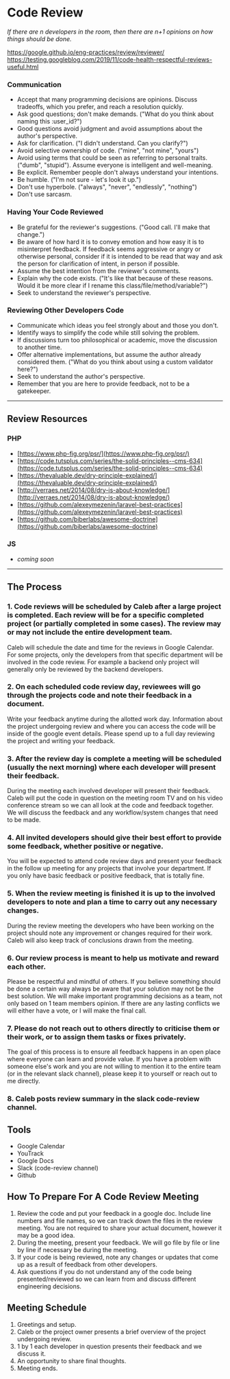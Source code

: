 # Code Review

_If there are n developers in the room, then there are n+1 opinions on how things should be done._

https://google.github.io/eng-practices/review/reviewer/
https://testing.googleblog.com/2019/11/code-health-respectful-reviews-useful.html

### Communication

- Accept that many programming decisions are opinions. Discuss tradeoffs, which you prefer, and reach a resolution quickly.
- Ask good questions; don't make demands. ("What do you think about naming this :user_id?")
- Good questions avoid judgment and avoid assumptions about the author's perspective.
- Ask for clarification. ("I didn't understand. Can you clarify?")
- Avoid selective ownership of code. ("mine", "not mine", "yours")
- Avoid using terms that could be seen as referring to personal traits. ("dumb", "stupid"). Assume everyone is intelligent and well-meaning.
- Be explicit. Remember people don't always understand your intentions.
- Be humble. ("I'm not sure - let's look it up.")
- Don't use hyperbole. ("always", "never", "endlessly", "nothing")
- Don't use sarcasm.

### Having Your Code Reviewed

- Be grateful for the reviewer's suggestions. ("Good call. I'll make that change.")
- Be aware of how hard it is to convey emotion and how easy it is to misinterpret feedback. If feedback seems aggressive or angry or otherwise personal, consider if it is intended to be read that way and ask the person for clarification of intent, in person if possible.
- Assume the best intention from the reviewer's comments.
- Explain why the code exists. ("It's like that because of these reasons. Would it be more clear if I rename this class/file/method/variable?")
- Seek to understand the reviewer's perspective.

### Reviewing Other Developers Code

- Communicate which ideas you feel strongly about and those you don't.
- Identify ways to simplify the code while still solving the problem.
- If discussions turn too philosophical or academic, move the discussion to another time.
- Offer alternative implementations, but assume the author already considered them. ("What do you think about using a custom validator here?")
- Seek to understand the author's perspective.
- Remember that you are here to provide feedback, not to be a gatekeeper.

---

## Review Resources

### PHP
- [https://www.php-fig.org/psr/](https://www.php-fig.org/psr/)
- [https://code.tutsplus.com/series/the-solid-principles--cms-634](https://code.tutsplus.com/series/the-solid-principles--cms-634)
- [https://thevaluable.dev/dry-principle-explained/](https://thevaluable.dev/dry-principle-explained/)
- [http://verraes.net/2014/08/dry-is-about-knowledge/](http://verraes.net/2014/08/dry-is-about-knowledge/)
- [https://github.com/alexeymezenin/laravel-best-practices](https://github.com/alexeymezenin/laravel-best-practices)
- [https://github.com/biberlabs/awesome-doctrine](https://github.com/biberlabs/awesome-doctrine)


### JS
- _coming soon_

---

## The Process

### 1. Code reviews will be scheduled by Caleb after a large project is completed. Each review will be for a specific completed project (or partially completed in some cases). The review may or may not include the entire development team.

Caleb will schedule the date and time for the reviews in Google Calendar. For some projects, only the developers from that specific department will be involved in the code review. For example a backend only project will generally only be reviewed by the backend developers.

### 2. On each scheduled code review day, reviewees will go through the projects code and note their feedback in a document.

Write your feedback anytime during the allotted work day. Information about the project undergoing review and where you can access the code will be inside of the google event details. Please spend up to a full day reviewing the project and writing your feedback.

### 3. After the review day is complete a meeting will be scheduled (usually the next morning) where each developer will present their feedback.

During the meeting each involved developer will present their feedback. Caleb will put the code in question on the meeting room TV and on his video conference stream so we can all look at the code and feedback together. We will discuss the feedback and any workflow/system changes that need to be made.

### 4. All invited developers should give their best effort to provide some feedback, whether positive or negative.

You will be expected to attend code review days and present your feedback in the follow up meeting for any projects that involve your department. If you only have basic feedback or positive feedback, that is totally fine.

### 5. When the review meeting is finished it is up to the involved developers to note and plan a time to carry out any necessary changes.

During the review meeting the developers who have been working on the project should note any improvement or changes required for their work. Caleb will also keep track of conclusions drawn from the meeting.

### 6. Our review process is meant to help us motivate and reward each other.

Please be respectful and mindful of others. If you believe something should be done a certain way always be aware that your solution may not be the best solution. We will make important programming decisions as a team, not only based on 1 team members opinion. If there are any lasting conflicts we will either have a vote, or I will make the final call.

### 7. Please do not reach out to others directly to criticise them or their work, or to assign them tasks or fixes privately.

The goal of this process is to ensure all feedback happens in an open place where everyone can learn and provide value. If you have a problem with someone else's work and you are not willing to mention it to the entire team (or in the relevant slack channel), please keep it to yourself or reach out to me directly.

### 8. Caleb posts review summary in the slack code-review channel.

## Tools

- Google Calendar
- YouTrack
- Google Docs
- Slack (code-review channel)
- Github

## How To Prepare For A Code Review Meeting

1. Review the code and put your feedback in a google doc. Include line numbers and file names, so we can track down the files in the review meeting. You are not required to share your actual document, however it may be a good idea.
2. During the meeting, present your feedback. We will go file by file or line by line if necessary be during the meeting.
3. If your code is being reviewed, note any changes or updates that come up as a result of feedback from other developers.
4. Ask questions if you do not understand any of the code being presented/reviewed so we can learn from and discuss different engineering decisions.

## Meeting Schedule

1. Greetings and setup.
2. Caleb or the project owner presents a brief overview of the project undergoing review.
3. 1 by 1 each developer in question presents their feedback and we discuss it.
4. An opportunity to share final thoughts.
5. Meeting ends.